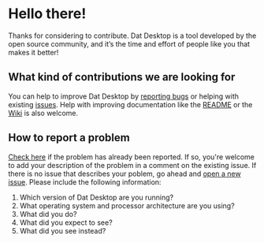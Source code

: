 # Hello there!

Thanks for considering to contribute. Dat Desktop is a tool developed by the open source community, and it’s the time and effort of people like you that makes it better!

## What kind of contributions we are looking for

You can help to improve Dat Desktop by [reporting bugs](https://github.com/datproject/dat-desktop/issues) or helping with existing [issues](https://github.com/datproject/dat-desktop/issues). Help with improving documentation like the [README](https://github.com/datproject/dat-desktop/blob/master/README.md) or the [Wiki](https://github.com/datproject/dat-desktop/wiki) is also welcome.

## How to report a problem

[Check here](https://github.com/datproject/dat-desktop/issues) if the problem has already been reported. If so, you're welcome to add your description of the problem in a comment on the existing issue.
If there is no issue that describes your poblem, go ahead and [open a new issue](https://github.com/datproject/dat-desktop/issues/new). Please include the following information:

1. Which version of Dat Desktop are you running?
2. What operating system and processor architecture are you using?
3. What did you do?
4. What did you expect to see?
5. What did you see instead?